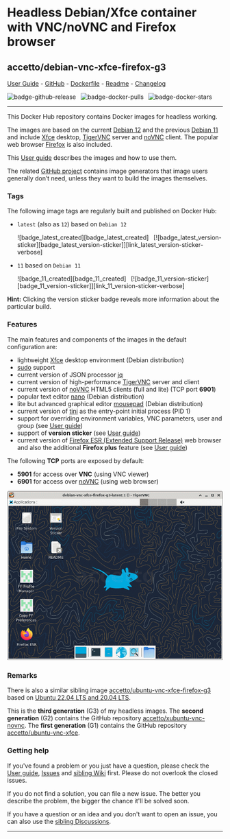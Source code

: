 # Headless Debian/Xfce container with VNC/noVNC and Firefox browser

## accetto/debian-vnc-xfce-firefox-g3

[User Guide][this-user-guide] - [GitHub][this-github] - [Dockerfile][this-dockerfile] - [Readme][this-readme-full] - [Changelog][this-changelog]

<!-- markdownlint-disable MD038 MD052 -->
![badge-github-release][badge-github-release]` `
![badge-docker-pulls][badge-docker-pulls]` `
![badge-docker-stars][badge-docker-stars]

***

This Docker Hub repository contains Docker images for headless working.

The images are based on the current [Debian 12][docker-debian] and the previous [Debian 11][docker-debian] and include [Xfce][xfce] desktop, [TigerVNC][tigervnc] server and [noVNC][novnc] client.
The popular web browser [Firefox][firefox] is also included.

This [User guide][this-user-guide] describes the images and how to use them.

The related [GitHub project][this-github] contains image generators that image users generally don’t need, unless they want to build the images themselves.

### Tags

The following image tags are regularly built and published on Docker Hub:

- `latest` (also as `12`) based on `Debian 12`

    ![badge_latest_created][badge_latest_created]` `
    [![badge_latest_version-sticker][badge_latest_version-sticker]][link_latest_version-sticker-verbose]

- `11` based on `Debian 11`

    ![badge_11_created][badge_11_created]` `
    [![badge_11_version-sticker][badge_11_version-sticker]][link_11_version-sticker-verbose]

<!-- markdownlint-enable MD052 -->

**Hint:** Clicking the version sticker badge reveals more information about the particular build.

### Features

The main features and components of the images in the default configuration are:

- lightweight [Xfce][xfce] desktop environment (Debian distribution)
- [sudo][sudo] support
- current version of JSON processor [jq][jq]
- current version of high-performance [TigerVNC][tigervnc] server and client
- current version of [noVNC][novnc] HTML5 clients (full and lite) (TCP port **6901**)
- popular text editor [nano][nano] (Debian distribution)
- lite but advanced graphical editor [mousepad][mousepad] (Debian distribution)
- current version of [tini][tini] as the entry-point initial process (PID 1)
- support for overriding environment variables, VNC parameters, user and group (see [User guide][this-user-guide-using-containers])
- support of **version sticker** (see [User guide][this-user-guide-version-sticker])
- current version of [Firefox ESR (Extended Support Release)][firefox] web browser and also the additional **Firefox plus** feature (see [User guide][this-user-guide-firefox-plus])

The following **TCP** ports are exposed by default:

- **5901** for access over **VNC** (using VNC viewer)
- **6901** for access over [noVNC][novnc] (using web browser)

![container-screenshot][this-screenshot-container]

### Remarks

There is also a similar sibling image [accetto/ubuntu-vnc-xfce-firefox-g3][accetto-dockerhub-ubuntu-vnc-xfce-firefox-g3] based on [Ubuntu 22.04 LTS and 20.04 LTS][docker-ubuntu].

This is the **third generation** (G3) of my headless images.
The **second generation** (G2) contains the GitHub repository [accetto/xubuntu-vnc-novnc][accetto-github-xubuntu-vnc-novnc].
The **first generation** (G1) contains the GitHub repository [accetto/ubuntu-vnc-xfce][accetto-github-ubuntu-vnc-xfce].

### Getting help

If you've found a problem or you just have a question, please check the [User guide][this-user-guide], [Issues][this-issues] and [sibling Wiki][sibling-wiki] first.
Please do not overlook the closed issues.

If you do not find a solution, you can file a new issue.
The better you describe the problem, the bigger the chance it'll be solved soon.

If you have a question or an idea and you don't want to open an issue, you can also use the [sibling Discussions][sibling-discussions].

***

[this-user-guide]: https://accetto.github.io/user-guide-g3/

[this-user-guide-version-sticker]: https://accetto.github.io/user-guide-g3/version-sticker/

[this-user-guide-using-containers]: https://accetto.github.io/user-guide-g3/using-containers/

[this-user-guide-firefox-plus]: https://accetto.github.io/user-guide-g3/firefox-plus/

[this-changelog]: https://github.com/accetto/debian-vnc-xfce-g3/blob/master/CHANGELOG.md

[this-github]: https://github.com/accetto/debian-vnc-xfce-g3/

[this-readme-full]: https://github.com/accetto/debian-vnc-xfce-g3/blob/master/docker/xfce-firefox/README.md

[this-issues]: https://github.com/accetto/debian-vnc-xfce-g3/issues

[this-dockerfile]: https://github.com/accetto/debian-vnc-xfce-g3/blob/master/docker/Dockerfile.xfce

[this-screenshot-container]: https://raw.githubusercontent.com/accetto/debian-vnc-xfce-g3/master/docker/doc/images/animation-debian-vnc-xfce-firefox-g3.gif

[accetto-dockerhub-ubuntu-vnc-xfce-firefox-g3]: https://hub.docker.com/r/accetto/ubuntu-vnc-xfce-firefox-g3

[sibling-wiki]: https://github.com/accetto/ubuntu-vnc-xfce-g3/wiki

[sibling-discussions]: https://github.com/accetto/ubuntu-vnc-xfce-g3/discussions

[accetto-github-xubuntu-vnc-novnc]: https://github.com/accetto/xubuntu-vnc-novnc/

[accetto-github-ubuntu-vnc-xfce]: https://github.com/accetto/ubuntu-vnc-xfce

[docker-debian]: https://hub.docker.com/_/debian/
[docker-ubuntu]: https://hub.docker.com/_/ubuntu/

[firefox]: https://www.mozilla.org
[jq]: https://stedolan.github.io/jq/
[mousepad]: https://github.com/codebrainz/mousepad
[nano]: https://www.nano-editor.org/
[novnc]: https://github.com/kanaka/noVNC
[sudo]: https://www.sudo.ws/
[tigervnc]: http://tigervnc.org
[tini]: https://github.com/krallin/tini
[xfce]: http://www.xfce.org

[badge-github-release]: https://img.shields.io/github/v/release/accetto/debian-vnc-xfce-g3

[badge-docker-pulls]: https://img.shields.io/docker/pulls/accetto/debian-vnc-xfce-firefox-g3

[badge-docker-stars]: https://img.shields.io/docker/stars/accetto/debian-vnc-xfce-firefox-g3

<!-- Appendix will be added by util-readme.sh -->
